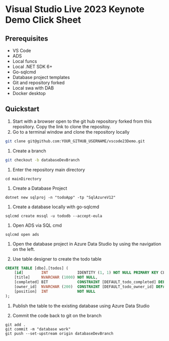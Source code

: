 
# Visual Studio Live 2023 Keynote Demo Click Sheet

## Prerequisites

* VS Code
* ADS
* Local funcs
* Local .NET SDK 6+
* Go-sqlcmd
* Database project templates
* Git and repository forked
* Local swa with DAB
* Docker desktop


## Quickstart

1. Start with a browser open to the git hub repository forked from this repository. Copy the link to clone the repositoy.
2. Go to a terminal window and clone the repository locally

```BASH
git clone git@github.com:YOUR_GITHUB_USERNAME/vscode23Demo.git
```

1. Create a branch

```BASH
git checkout -b databaseDevBranch
```

1. Enter the repository main directory

```PWS
cd mainDirectory
```

1. Create a Database Project

```PWS
dotnet new sqlproj -n "todoApp" -tp "SqlAzureV12"
```

1. Create a database locally with go-sqlcmd

```PWS
sqlcmd create mssql -u tododb --accept-eula
```

1. Open ADS via SQL cmd

```PWS
sqlcmd open ads
```

1. Open the database project in Azure Data Studio by using the navigation on the left.

1. Use table designer to create the todo table

```SQL
CREATE TABLE [dbo].[todos] (
    [id]        INT             IDENTITY (1, 1) NOT NULL PRIMARY KEY CLUSTERED ([Id] ASC),
    [title]     NVARCHAR (1000) NOT NULL,
    [completed] BIT             CONSTRAINT [DEFAULT_todo_completed] DEFAULT 0 NOT NULL,
    [owner_id]  NVARCHAR (200)  CONSTRAINT [DEFAULT_todo_owner_id] DEFAULT 'public' NOT NULL,
    [position]  INT             NOT NULL
);
```

1. Publish the table to the existing database using Azure Data Studio

1. Commit the code back to git on the branch

```PWS
git add .
git commit -m "database work"
git push --set-upstream origin databaseDevBranch
```
